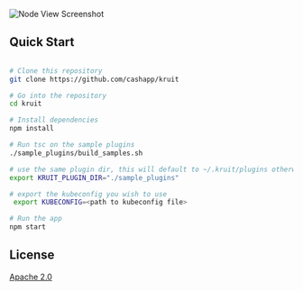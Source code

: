 ![Node View Screenshot](https://raw.githubusercontent.com/cashapp/kuitk/master/docs/kruit_node_view.png "")



## Quick Start
```bash

# Clone this repository
git clone https://github.com/cashapp/kruit

# Go into the repository
cd kruit

# Install dependencies
npm install

# Run tsc on the sample plugins
./sample_plugins/build_samples.sh

# use the same plugin dir, this will default to ~/.kruit/plugins otherwise.
export KRUIT_PLUGIN_DIR="./sample_plugins"

# export the kubeconfig you wish to use
 export KUBECONFIG=<path to kubeconfig file>

# Run the app
npm start
```




## License

[Apache 2.0](LICENSE.md)
